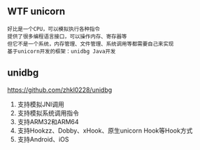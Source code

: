 ## WTF unicorn

```
好比是一个CPU，可以模拟执行各种指令
提供了很多编程语言接口，可以操作内存、寄存器等
但它不是一个系统，内存管理、文件管理、系统调用等都需要自己来实现
基于unicorn开发的框架：unidbg Java开发
```

## unidbg
https://github.com/zhkl0228/unidbg

1. 支持模拟JNI调用 
2. 支持模拟系统调用指令 
3. 支持ARM32和ARM64 
4. 支持Hookzz、Dobby、xHook、原生unicorn Hook等Hook方式 
5. 支持Android、iOS

